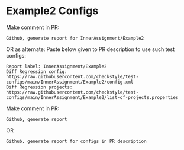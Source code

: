 # Example2 Configs
Make comment in PR:
```
Github, generate report for InnerAssignment/Example2
```
OR as alternate:
Paste below given to PR description to use such test configs:
```
Report label: InnerAssignment/Example2
Diff Regression config: https://raw.githubusercontent.com/checkstyle/test-configs/main/InnerAssignment/Example2/config.xml
Diff Regression projects: https://raw.githubusercontent.com/checkstyle/test-configs/main/InnerAssignment/Example2/list-of-projects.properties
```
Make comment in PR:
```
Github, generate report
```
OR
```
Github, generate report for configs in PR description
```
